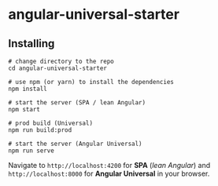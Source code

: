 # angular-universal-starter

## Installing

```
# change directory to the repo
cd angular-universal-starter

# use npm (or yarn) to install the dependencies
npm install

# start the server (SPA / lean Angular)
npm start

# prod build (Universal)
npm run build:prod

# start the server (Angular Universal)
npm run serve
```

Navigate to `http://localhost:4200` for **SPA** (*lean Angular*) and `http://localhost:8000` for **Angular Universal** in your browser.

